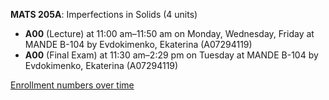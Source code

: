 **MATS 205A**: Imperfections in Solids (4 units)

- **A00** (Lecture) at 11:00 am–11:50 am on Monday, Wednesday, Friday at MANDE B-104 by Evdokimenko, Ekaterina (A07294119)
- **A00** (Final Exam) at 11:30 am–2:29 pm on Tuesday at MANDE B-104 by Evdokimenko, Ekaterina (A07294119)

[Enrollment numbers over time](./MATS205A.tsv)
